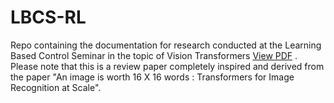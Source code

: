 # LBCS-RL
Repo containing the documentation for research conducted at the Learning Based Control Seminar in the topic of Vision Transformers
[View PDF](https://github.com/AshwinC313/LBCS-RL/blob/main/Seminar_review_paper_final_draft.pdf) . Please note that this is a review paper completely inspired and derived from the paper "An image is worth 16 X 16 words : Transformers for Image Recognition at Scale".
